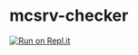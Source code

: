 # mcsrv-checker
[![Run on Repl.it](https://repl.it/badge/github/ashiqtasdid/mcsrv-checker)](https://repl.it/github/ashiqtasdid/mcsrv-checker)
